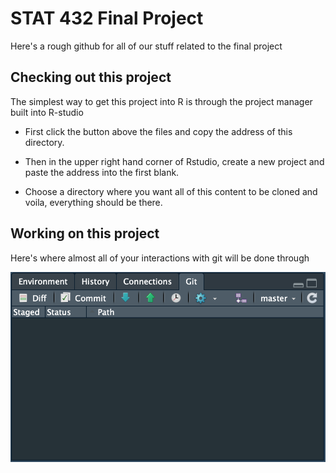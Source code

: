 # STAT 432 Final Project

Here's a rough github for all of our stuff related to the final project

## Checking out this project

The simplest way to get this project into R is through the project manager built into R-studio

- First click the button above the files and copy the address of this directory.

- Then in the upper right hand corner of Rstudio, create a new project and paste the address into the first blank.

- Choose a directory where you want all of this content to be cloned and voila, everything should be there.

## Working on this project

Here's where almost all of your interactions with git will be done through

![](images/Overall.png)
